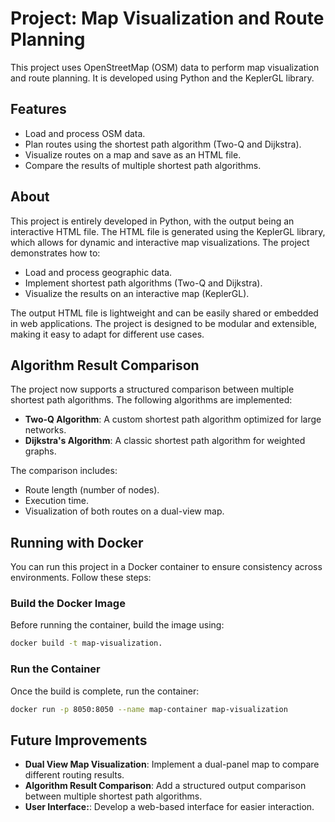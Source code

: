 # **Project: Map Visualization and Route Planning**  

This project uses OpenStreetMap (OSM) data to perform map visualization and route planning. It is developed using Python and the KeplerGL library.  

## **Features**  
- Load and process OSM data.  
- Plan routes using the shortest path algorithm (Two-Q and Dijkstra).  
- Visualize routes on a map and save as an HTML file.  
- Compare the results of multiple shortest path algorithms.  

## **About**  
This project is entirely developed in Python, with the output being an interactive HTML file. The HTML file is generated using the KeplerGL library, which allows for dynamic and interactive map visualizations. The project demonstrates how to:  
- Load and process geographic data.  
- Implement shortest path algorithms (Two-Q and Dijkstra).  
- Visualize the results on an interactive map (KeplerGL).  

The output HTML file is lightweight and can be easily shared or embedded in web applications. The project is designed to be modular and extensible, making it easy to adapt for different use cases.

## **Algorithm Result Comparison**  
The project now supports a structured comparison between multiple shortest path algorithms. The following algorithms are implemented:  
- **Two-Q Algorithm**: A custom shortest path algorithm optimized for large networks.  
- **Dijkstra's Algorithm**: A classic shortest path algorithm for weighted graphs.  

The comparison includes:  
- Route length (number of nodes).  
- Execution time.  
- Visualization of both routes on a dual-view map.  

## Running with Docker  

You can run this project in a Docker container to ensure consistency across environments. Follow these steps:  

### Build the Docker Image  

Before running the container, build the image using:  

```bash
docker build -t map-visualization.
```

### Run the Container  
Once the build is complete, run the container:  

```bash
docker run -p 8050:8050 --name map-container map-visualization
```

## Future Improvements  

- **Dual View Map Visualization**: Implement a dual-panel map to compare different routing results.  
- **Algorithm Result Comparison**: Add a structured output comparison between multiple shortest path algorithms.  
- **User Interface:**: Develop a web-based interface for easier interaction.











